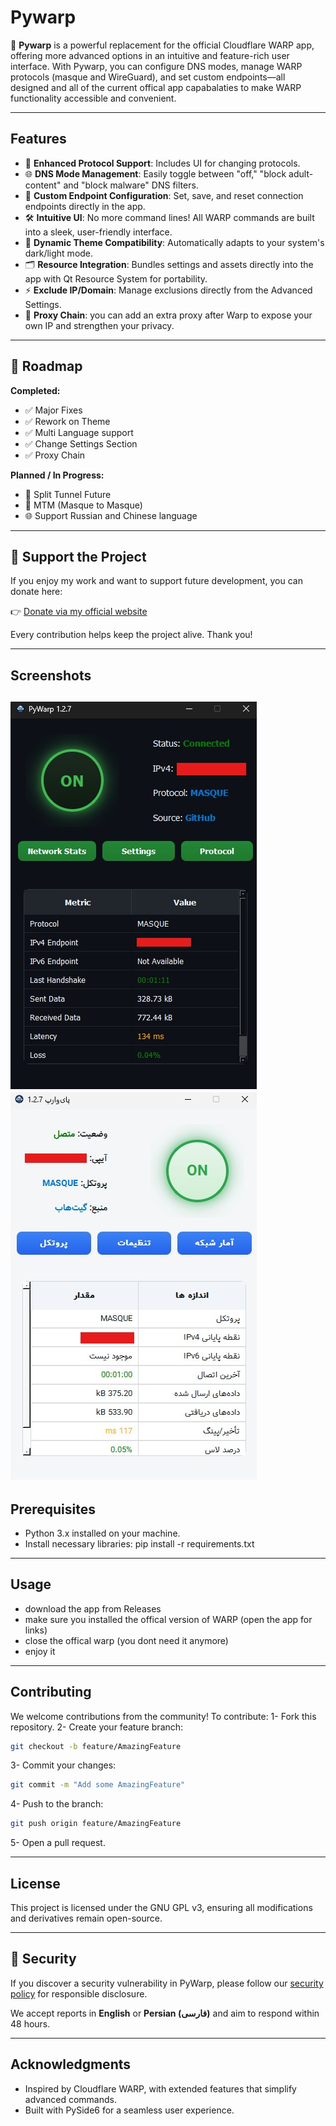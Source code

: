 # **Pywarp**

🚀 **Pywarp** is a powerful replacement for the official Cloudflare WARP app, offering more advanced options in an intuitive and feature-rich user interface. With Pywarp, you can configure DNS modes, manage WARP protocols (masque and WireGuard), and set custom endpoints—all designed and all of the current offical app capabalaties to make WARP functionality accessible and convenient.

---

## **Features**
- 🌟 **Enhanced Protocol Support**: Includes UI for changing protocols.
- 🌐 **DNS Mode Management**: Easily toggle between "off," "block adult-content" and "block malware" DNS filters.
- 🔗 **Custom Endpoint Configuration**: Set, save, and reset connection endpoints directly in the app.
- 🛠 **Intuitive UI**: No more command lines! All WARP commands are built into a sleek, user-friendly interface.
- 🎨 **Dynamic Theme Compatibility**: Automatically adapts to your system's dark/light mode.
- 🗂 **Resource Integration**: Bundles settings and assets directly into the app with Qt Resource System for portability.
- ⚡ **Exclude IP/Domain**: Manage exclusions directly from the Advanced Settings.
- 🔗 **Proxy Chain**: you can add an extra proxy after Warp to expose your own IP and strengthen your privacy.

---

## 🚧 Roadmap

**Completed:**
- ✅ Major Fixes
- ✅ Rework on Theme
- ✅ Multi Language support
- ✅ Change Settings Section
- ✅ Proxy Chain

**Planned / In Progress:**
- 🔁 Split Tunnel Future
- 🌟 MTM (Masque to Masque)
- 🌐 Support Russian and Chinese language

---

## 💖 Support the Project

If you enjoy my work and want to support future development, you can donate here:

👉 [Donate via my official website](https://www.saeedmasoudie.ir/donate.html)

Every contribution helps keep the project alive. Thank you!

---
## **Screenshots**
![PyWarp Dark Mode](screenshots/Screenshot-1.jpg)
![PyWarp Normal](screenshots/Screenshot-2.jpg)
---

## **Prerequisites**
- Python 3.x installed on your machine.
- Install necessary libraries: pip install -r requirements.txt

---

## **Usage**
- download the app from Releases
- make sure you installed the offical version of WARP (open the app for links)
- close the offical warp (you dont need it anymore)
- enjoy it

---

## **Contributing**
We welcome contributions from the community! To contribute:
1- Fork this repository.
2- Create your feature branch:
```bash
git checkout -b feature/AmazingFeature
```
3- Commit your changes:
```bash
git commit -m "Add some AmazingFeature"
```
4- Push to the branch:
```bash
git push origin feature/AmazingFeature
```
5- Open a pull request.

---

## **License**
This project is licensed under the GNU GPL v3, ensuring all modifications and derivatives remain open-source.

---

## 🔐 Security

If you discover a security vulnerability in PyWarp, please follow our [security policy](./SECURITY.md) for responsible disclosure.

We accept reports in **English** or **Persian (فارسی)** and aim to respond within 48 hours.

---

## **Acknowledgments**
- Inspired by Cloudflare WARP, with extended features that simplify advanced commands.
- Built with PySide6 for a seamless user experience.
